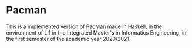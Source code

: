 # Pacman
This is a implemented version of PacMan made in Haskell, in the environment of LI1 in the Integrated Master's in Informatics Engineering, in the first semester of the academic year 2020/2021.
